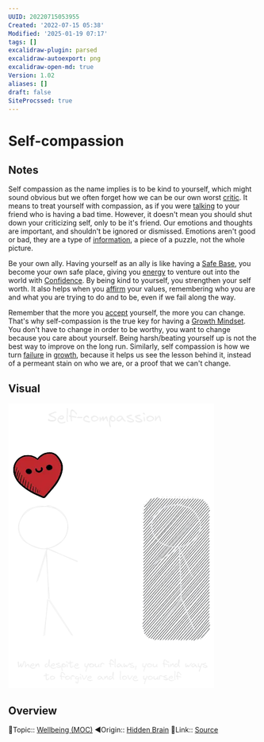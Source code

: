 ```yaml
---
UUID: 20220715053955
Created: '2022-07-15 05:38'
Modified: '2025-01-19 07:17'
tags: []
excalidraw-plugin: parsed
excalidraw-autoexport: png
excalidraw-open-md: true
Version: 1.02
aliases: []
draft: false
SiteProcssed: true
---
```


# Self-compassion

## Notes

Self compassion as the name implies is to be kind to yourself, which might sound obvious but we often forget how we can be our own worst [critic](/notes/self-criticism.md). It means to treat yourself with compassion, as if you were [talking](/notes/self-talk.md) to your friend who is having a bad time. However, it doesn't mean you should shut down your criticizing self, only to be it's friend. Our emotions and thoughts are important, and shouldn't be ignored or dismissed. Emotions aren't good or bad, they are a type of [information](/notes/emotions-as-decision-heuristics.md), a piece of a puzzle, not the whole picture.

Be your own ally. Having yourself as an ally is like having a [Safe Base](/notes/safe-base.md), you become your own safe place, giving you [energy](/notes/standing-up-for-yourself.md) to venture out into the world with [Confidence](/notes/self-worth.md). By being kind to yourself, you strengthen your self worth. It also helps when you [affirm](/notes/self-affirmation.md) your values, remembering who you are and what you are trying to do and to be, even if we fail along the way.

Remember that the more you [accept](/notes/validation.md) yourself, the more you can change. That's why self-compassion is the true key for having a [Growth Mindset](/notes/growth-mindset.md). You don't have to change in order to be worthy, you want to change because you care about yourself. Being harsh/beating yourself up is not the best way to improve on the long run. Similarly, self compassion is how we turn [failure](/notes/scientific-method.md) in [growth](/notes/creative-destruction.md), because it helps us see the lesson behind it, instead of a permeant stain on who we are, or a proof that we can't change.

## Visual

![Self-compassion.webp](/notes/self-compassion.webp)

## Overview
🔼Topic:: [Wellbeing (MOC)](/mocs/wellbeing-moc.md)
◀Origin:: [Hidden Brain](/notes/hidden-brain.md)
🔗Link:: [Source](https://www.podcastrepublic.net/episode/34542060133)

